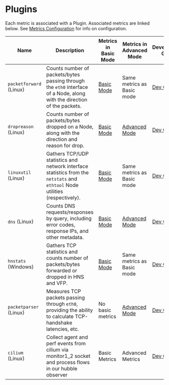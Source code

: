 # Plugins

Each metric is associated with a Plugin.
Associated metrics are linked below.
See [Metrics Configuration](../configuration.md) for info on configuration.

| Name                    | Description                                                                                                                  | Metrics in Basic Mode                                  | Metrics in Advanced Mode                                  | Development Guide               |
| ----------------------- | ---------------------------------------------------------------------------------------------------------------------------- | ------------------------------------------------------ | --------------------------------------------------------- | ------------------------------- |
| `packetforward` (Linux) | Counts number of packets/bytes passing through the `eth0` interface of a Node, along with the direction of the packets.      | [Basic Mode](../basic.md#plugin-packetforward-linux)   | Same metrics as Basic mode                                | [Dev Guide](./packetforward.md) |
| `dropreason` (Linux)    | Counts number of packets/bytes dropped on a Node, along with the direction and reason for drop.                              | [Basic Mode](../basic.md#plugin-dropreason-linux)      | [Advanced Mode](../advanced.md#plugin-dropreason-linux)   | [Dev Guide](./dropreason.md)    |
| `linuxutil` (Linux)     | Gathers TCP/UDP statistics and network interface statistics from the `netstats` and `ethtool` Node utilities (respectively). | [Basic Mode](../basic.md#plugin-linuxutil-linux)       | Same metrics as Basic mode                                | [Dev Guide](./linuxutil.md)     |
| `dns` (Linux)           | Counts DNS requests/responses by query, including error codes, response IPs, and other metadata.                             | [Basic Mode](../basic.md#plugin-dns-linux)             | [Advanced Mode](../advanced.md#plugin-dns-linux)          | [Dev Guide](./dns.md)           |
| `hnstats` (Windows)     | Gathers TCP statistics and counts number of packets/bytes forwarded or dropped in HNS and VFP.                               | [Basic Mode](../basic.md#plugin-hnsstats-windows)      | Same metrics as Basic mode                                | [Dev Guide](./hnsstats.md)      |
| `packetparser` (Linux)  | Measures TCP packets passing through `eth0`, providing the ability to calculate TCP-handshake latencies, etc.                | No basic metrics                                       | [Advanced Mode](../advanced.md#plugin-packetparser-linux) | [Dev Guide](./packetparser.md)  |
| `cilium` (Linux) | Collect agent and perf events from cilium via monitor1_2 socket and process flows in our hubble observer | Basic Metrics | Advanced Metrics | [Dev Guide](./cilium.md) |
